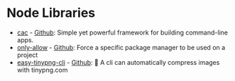 # Node Libraries

- [cac](./packages/001.cac/index.md) - [Github](https://github.com/cacjs/cac): Simple yet powerful framework for building command-line apps.
- [only-allow](./packages/002.only-allow/index.md) - [Github](https://github.com/pnpm/only-allow): Force a specific package manager to be used on a project
- [easy-tinypng-cli](./packages/003.easy-tinypng-cli/index.md) - [Github](https://github.com/sudongyuer/easy-tinypng-cli/tree/master): 🐼 A cli can automatically compress images with tinypng.com
<!-- need inject start -->
<!-- need inject end -->